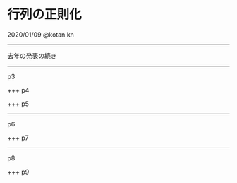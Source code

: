 # 行列の正則化
2020/01/09 @kotan.kn

---
去年の発表の続き

---
p3

+++
p4

+++
p5

---
p6

+++
p7

---
p8

+++
p9
